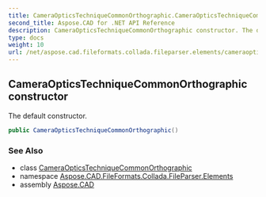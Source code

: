 ```yaml
---
title: CameraOpticsTechniqueCommonOrthographic.CameraOpticsTechniqueCommonOrthographic
second_title: Aspose.CAD for .NET API Reference
description: CameraOpticsTechniqueCommonOrthographic constructor. The default constructor
type: docs
weight: 10
url: /net/aspose.cad.fileformats.collada.fileparser.elements/cameraopticstechniquecommonorthographic/cameraopticstechniquecommonorthographic/
---
```

## CameraOpticsTechniqueCommonOrthographic constructor

The default constructor.

```csharp
public CameraOpticsTechniqueCommonOrthographic()
```

### See Also

* class [CameraOpticsTechniqueCommonOrthographic](../)
* namespace [Aspose.CAD.FileFormats.Collada.FileParser.Elements](../../cameraopticstechniquecommonorthographic/)
* assembly [Aspose.CAD](../../../)



